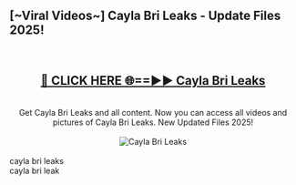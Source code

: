 <h2>[~Viral Videos~] Cayla Bri Leaks - Update Files 2025!</h2>
<br>
<div align="center">
<h2><a href="https://betterlinks.top/A2PfLJ" rel="nofollow">🔴 CLICK HERE 🌐==►► Cayla Bri Leaks</a></h2>
<br>
Get Cayla Bri Leaks and all content. Now you can access all videos and pictures of Cayla Bri Leaks. New Updated Files 2025!
<br>
<br>
<a href="https://betterlinks.top/A2PfLJ" rel="nofollow" data-target="animated-image.originalLink"><img src="https://i.ibb.co.com/WyWwxjT/player-gif2.gif" alt="Cayla Bri Leaks" style="max-width: 100%; display: inline-block;" data-target="animated-image.originalImage"></a>
</div>
<br>
cayla bri leaks<br>
cayla bri leak